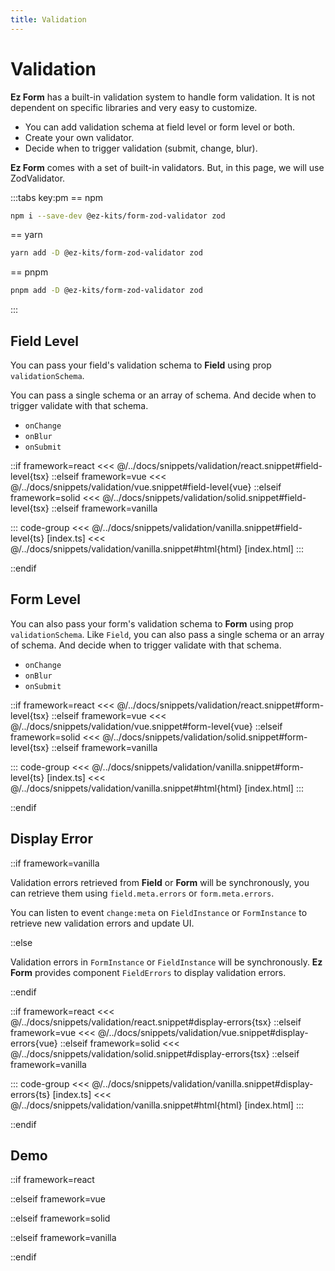 ```yaml
---
title: Validation
---
```


# Validation

**Ez Form** has a built-in validation system to handle form validation. It is not dependent on specific libraries and very easy to customize.

- You can add validation schema at field level or form level or both.
- Create your own validator.
- Decide when to trigger validation (submit, change, blur).

**Ez Form** comes with a set of built-in validators. But, in this page, we will use ZodValidator.

:::tabs key:pm
== npm
```sh
npm i --save-dev @ez-kits/form-zod-validator zod
```
== yarn
```sh
yarn add -D @ez-kits/form-zod-validator zod
```
== pnpm
```sh
pnpm add -D @ez-kits/form-zod-validator zod
```
:::

## Field Level

You can pass your field's validation schema to **Field** using prop `validationSchema`.

You can pass a single schema or an array of schema. And decide when to trigger validate with that schema.

- `onChange`
- `onBlur`
- `onSubmit`

::if framework=react
<<< @/../docs/snippets/validation/react.snippet#field-level{tsx}
::elseif framework=vue
<<< @/../docs/snippets/validation/vue.snippet#field-level{vue}
::elseif framework=solid
<<< @/../docs/snippets/validation/solid.snippet#field-level{tsx}
::elseif framework=vanilla

::: code-group
<<< @/../docs/snippets/validation/vanilla.snippet#field-level{ts} [index.ts]
<<< @/../docs/snippets/validation/vanilla.snippet#html{html} [index.html]
:::

::endif

## Form Level

You can also pass your form's validation schema to **Form** using prop `validationSchema`. Like `Field`, you can also pass a single schema or an array of schema. And decide when to trigger validate with that schema.

- `onChange`
- `onBlur`
- `onSubmit`

::if framework=react
<<< @/../docs/snippets/validation/react.snippet#form-level{tsx}
::elseif framework=vue
<<< @/../docs/snippets/validation/vue.snippet#form-level{vue}
::elseif framework=solid
<<< @/../docs/snippets/validation/solid.snippet#form-level{tsx}
::elseif framework=vanilla

::: code-group
<<< @/../docs/snippets/validation/vanilla.snippet#form-level{ts} [index.ts]
<<< @/../docs/snippets/validation/vanilla.snippet#html{html} [index.html]
:::

::endif


## Display Error

::if framework=vanilla

Validation errors retrieved from **Field** or **Form** will be synchronously, you can retrieve them using `field.meta.errors` or `form.meta.errors`.

You can listen to event `change:meta` on `FieldInstance` or `FormInstance` to retrieve new validation errors and update UI.

::else

Validation errors in `FormInstance` or `FieldInstance` will be synchronously. **Ez Form** provides component `FieldErrors` to display validation errors.

::endif

::if framework=react
<<< @/../docs/snippets/validation/react.snippet#display-errors{tsx}
::elseif framework=vue
<<< @/../docs/snippets/validation/vue.snippet#display-errors{vue}
::elseif framework=solid
<<< @/../docs/snippets/validation/solid.snippet#display-errors{tsx}
::elseif framework=vanilla

::: code-group
<<< @/../docs/snippets/validation/vanilla.snippet#display-errors{ts} [index.ts]
<<< @/../docs/snippets/validation/vanilla.snippet#html{html} [index.html]
:::

::endif

## Demo

::if framework=react
<!--@include: @/../docs/framework/react/guide/validation.demo.md-->
::elseif framework=vue
<!--@include: @/../docs/framework/vue/guide/validation.demo.md-->
::elseif framework=solid
<!--@include: @/../docs/framework/solid/guide/validation.demo.md-->
::elseif framework=vanilla
<!--@include: @/../docs/framework/vanilla/guide/validation.demo.md-->
::endif